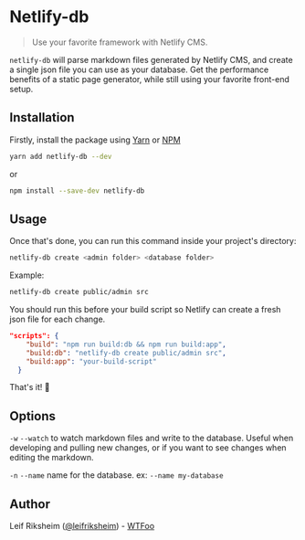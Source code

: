 # Netlify-db

> Use your favorite framework with Netlify CMS.

`netlify-db` will parse markdown files generated by Netlify CMS, and create a single json file you can use as your database. Get the performance benefits of a static page generator, while still using your favorite front-end setup.

## Installation

Firstly, install the package using [Yarn](https://yarnpkg.com/en/) or [NPM](https://www.npmjs.com/)

```bash
yarn add netlify-db --dev
```

or

```bash
npm install --save-dev netlify-db
```

## Usage

Once that's done, you can run this command inside your project's directory:

```bash
netlify-db create <admin folder> <database folder>
```

Example:

```bash
netlify-db create public/admin src
```

You should run this before your build script so Netlify can create a fresh json file for each change.

```json
"scripts": {
    "build": "npm run build:db && npm run build:app",
    "build:db": "netlify-db create public/admin src",
    "build:app": "your-build-script"
  }
```

That's it! :tada:

## Options

`-w` `--watch` to watch markdown files and write to the database. Useful when developing and pulling new changes, or if you want to see changes when editing the markdown.

`-n` `--name` name for the database. ex: `--name my-database`

## Author

Leif Riksheim ([@leifriksheim](https://github.com/leifriksheim)) - [WTFoo](https://github.com/whatthefoo)
